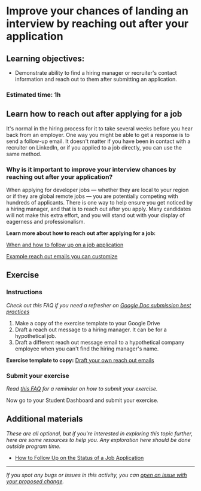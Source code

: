 # Improve your chances of landing an interview by reaching out after your application

## Learning objectives:

- Demonstrate ability to find a hiring manager or recruiter's contact information and reach out to them after submitting an application.

### **Estimated time**: 1h

## Learn how to reach out after applying for a job

It's normal in the hiring process for it to take several weeks before you hear back from an employer. One way you might be able to get a response is to send a follow-up email. It doesn't matter if you have been in contact with a recruiter on LinkedIn, or if you applied to a job directly, you can use the same method.

### Why is it important to improve your interview chances by reaching out after your application?

When applying for developer jobs — whether they are local to your region or if they are global remote jobs — you are potentially competing with hundreds of applicants. There is one way to help ensure you get noticed by a hiring manager, and that is to reach out after you apply. Many candidates will not make this extra effort, and you will stand out with your display of eagerness and professionalism. 

**Learn more about how to reach out after applying for a job:**

[When and how to follow up on a job application](https://github.com/microverseinc/curriculum-professional-skills/blob/main/job-search/when-and-how-to-follow-up-on-a-job-application.md)

[Example reach out emails you can customize](https://github.com/microverseinc/curriculum-professional-skills/blob/main/job-search/example-reach-out-emails-you-can-customize.md)

## Exercise

### Instructions

*Check out this FAQ if you need a refresher on [Google Doc submission best practices](https://microverse.zendesk.com/hc/en-us/articles/360063156813)*

1. Make a copy of the exercise template to your Google Drive
2. Draft a reach out message to a hiring manager. It can be for a hypothetical job. 
3. Draft a different reach out message email to a hypothetical company employee when you can't find the hiring manager's name. 

**Exercise template to copy:** [Draft your own reach out emails](https://docs.google.com/document/d/1cUBDko_fOKhYWR7SVbwh1P0ouR7v08Z4qVy3_AweQLI/edit?usp=sharing)

### Submit your exercise

*Read [this FAQ](https://microverse.zendesk.com/hc/en-us/articles/360061344234) for a reminder on how to submit your exercise.* 

Now go to your Student Dashboard and submit your exercise.

## Additional materials

*These are all optional, but if you're interested in exploring this topic further, here are some resources to help you. Any exploration here should be done outside program time.*

- [How to Follow Up on the Status of a Job Application](https://www.thebalancecareers.com/how-to-follow-up-on-the-status-of-a-job-application-2061590)


------

_If you spot any bugs or issues in this activity, you can [open an issue with your proposed change](https://github.com/microverseinc/curriculum-transversal-skills/blob/main/git-github/articles/open_issue.md)._
